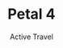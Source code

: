 ---
layout: petal
title: Petal 4
subtitle: Active Travel 
tagline: Reduce work-related travel by clergy in fossil-fuelled transport
has_children: true
has_toc: true
graphic: ./graphics/petals/Active-Travel-160x160.png
nav_order: 6
---
